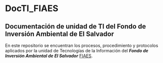 # DocTI_FIAES
Documentación de unidad de TI del Fondo de Inversión Ambiental de El Salvador
-----------
En este repositorio se encuentran los procesos, procedimiento y protocolos aplicados por la unidad de Tecnologías de la Información del _**Fondo de Inversión Ambiental de El Salvador**_ [FIAES](https://fiaes.org.sv?target="_blank").
